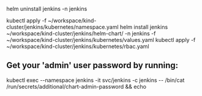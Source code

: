 helm uninstall jenkins -n jenkins



kubectl apply -f ~/workspace/kind-cluster/jenkins/kubernetes/namespace.yaml
helm install jenkins ~/workspace/kind-cluster/jenkins/helm-chart/ -n jenkins -f ~/workspace/kind-cluster/jenkins/kubernetes/values.yaml
kubectl apply -f ~/workspace/kind-cluster/jenkins/kubernetes/rbac.yaml

## Get your 'admin' user password by running:
kubectl exec --namespace jenkins -it svc/jenkins -c jenkins -- /bin/cat /run/secrets/additional/chart-admin-password && echo